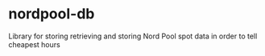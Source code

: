# nordpool-db
Library for storing retrieving and storing Nord Pool spot data in order to tell cheapest hours

